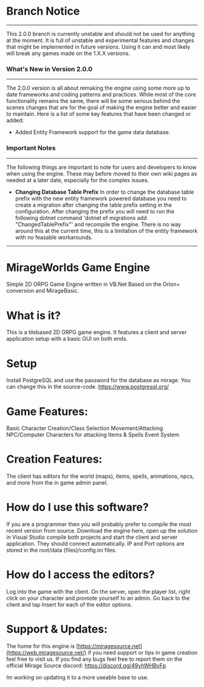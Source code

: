# Branch Notice
---
This 2.0.0 branch is currently unstable and should not be used for anything at the moment. It is full of unstable and experimental features and changes that might be implemented in future versions. Using it can and most likely will break any games made on the 1.X.X versions.

### What's New in Version 2.0.0
---
The 2.0.0 version is all about remaking the engine using some more up to date frameworks and coding patterns and practices. While most of the core functionality remains the same, there will be some serious behind the scenes changes that are for the goal of making the engine better and easier to maintain. Here is a list of some key features that have been changed or added:

- Added Entity Framework support for the game data database.

### Important Notes
---
The following things are important to note for users and developers to know when using the engine. These may before moved to their own wiki pages as needed at a later date, especially for the complex issues.

- **Changing Database Table Prefix**
In order to change the database table prefix with the new entity framework powered database you need to create a migration after changing the table prefix setting in the configuration. After changing the prefix you will need to run the following dotnet command 'dotnet ef migrations add "ChangedTablePrefix"' and recompile the engine. There is no way around this at the current time, this is a limitation of the entity framework with no feasable workarounds.

---

MirageWorlds Game Engine
=================

Simple 2D ORPG Game Engine written in VB.Net
Based on the Orion+ conversion and MirageBasic.

What is it?
===========
This is a tilebased 2D ORPG game engine. It features a client and server application setup with a basic GUI on both ends.

Setup
===========
Install PostgreSQL and use the password for the database as mirage. You can change this in the source-code.
https://www.postgresql.org/

Game Features:
==============
Basic Character Creation/Class Selection
Movement/Attacking
NPC/Computer Characters for attacking
Items & Spells
Event System

Creation Features:
==================
The client has editors for the world (maps), items, spells, animations, npcs, and more from the in game admin panel.

How do I use this software?
===========================
If you are a programmer then you will probably prefer to compile the most recent version from source. Download the engine here, open up the solution in Visual Studio compile both projects and start the client and server application. They should connect automatically. IP and Port options are stored in the root/data (files)/config.ini files.

How do I access the editors?
============================
Log into the game with the client. On the server, open the player list, right click on your character and promote yourself to an admin. Go back to the client and tap Insert for each of the editor options.

Support & Updates:
==================
The home for this engine is [https://miragesource.net](https://web.miragesource.net/) if you need support or tips in game creation feel free to visit us. If you find any bugs feel free to report them on the official Mirage Source discord: https://discord.gg/49yhWHByFp

Im working on updating it to a more useable base to use.
